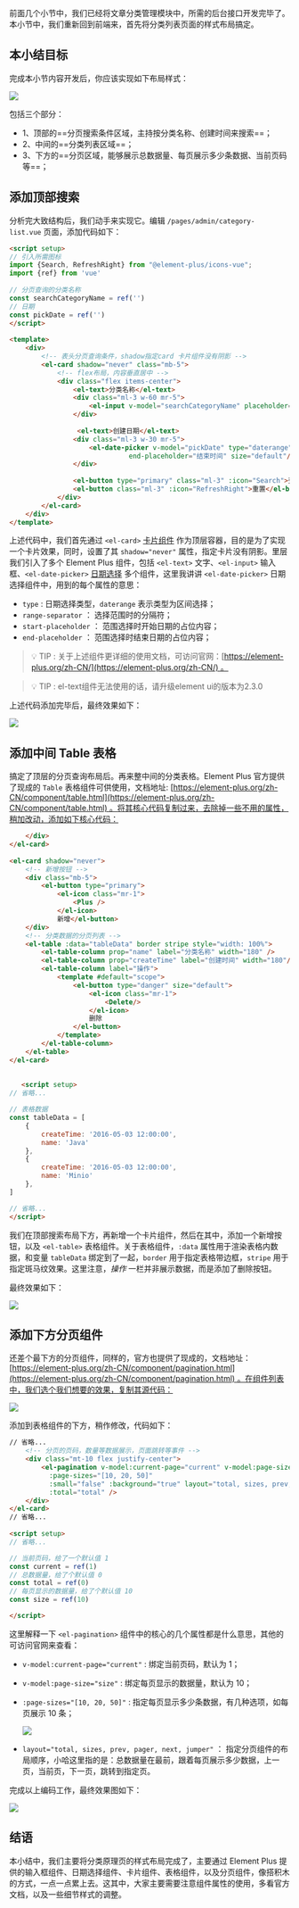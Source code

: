 前面几个小节中，我们已经将文章分类管理模块中，所需的后台接口开发完毕了。本小节中，我们重新回到前端来，首先将分类列表页面的样式布局搞定。
## 本小结目标

完成本小节内容开发后，你应该实现如下布局样式：

![](https://img.quanxiaoha.com/quanxiaoha/169527180465896)

包括三个部分：
- 1、顶部的==分页搜索条件区域，主持按分类名称、创建时间来搜索==；
- 2、中间的==分类列表区域==；
- 3、下方的==分页区域，能够展示总数据量、每页展示多少条数据、当前页码等==；

## 添加顶部搜索

分析完大致结构后，我们动手来实现它。编辑 `/pages/admin/category-list.vue` 页面，添加代码如下：

```html
<script setup>  
// 引入所需图标  
import {Search, RefreshRight} from "@element-plus/icons-vue";  
import {ref} from 'vue'  
  
// 分页查询的分类名称  
const searchCategoryName = ref('')  
// 日期  
const pickDate = ref('')  
</script>  
  
<template>  
    <div>  
        <!-- 表头分页查询条件，shadow指定card 卡片组件没有阴影 -->  
        <el-card shadow="never" class="mb-5">  
            <!-- flex布局，内容垂直居中 -->  
            <div class="flex items-center">  
                <el-text>分类名称</el-text>  
                <div class="ml-3 w-60 mr-5">  
                    <el-input v-model="searchCategoryName" placeholder="请输入分类名称（支持模糊查询）"/>  
                </div>  
                
				 <el-text>创建日期</el-text>  
                <div class="ml-3 w-30 mr-5">  
                    <el-date-picker v-model="pickDate" type="daterange" range-separator="至" start-placeholder="开始时间"  
                              end-placeholder="结束时间" size="default"/>  
                </div>  
                
                <el-button type="primary" class="ml-3" :icon="Search">查询</el-button>  
                <el-button class="ml-3" :icon="RefreshRight">重置</el-button>  
            </div>  
        </el-card>  
    </div>  
</template>
```

上述代码中，我们首先通过 `<el-card>` [卡片组件](https://element-plus.org/zh-CN/component/card.html) 作为顶层容器，目的是为了实现一个卡片效果，同时，设置了其 `shadow="never"` 属性，指定卡片没有阴影。里层我们引入了多个 Element Plus 组件，包括 `<el-text>` 文字、`<el-input>` 输入框、`<el-date-picker>` [日期选择](https://element-plus.org/zh-CN/component/date-picker.html) 多个组件，这里我讲讲 `<el-date-picker>` 日期选择组件中，用到的每个属性的意思：

- `type` : 日期选择类型，`daterange` 表示类型为区间选择；
- `range-separator` ： 选择范围时的分隔符；
- `start-placeholder` ： 范围选择时开始日期的占位内容；
- `end-placeholder` ： 范围选择时结束日期的占位内容；

> 💡 TIP : 关于上述组件更详细的使用文档，可访问官网：[https://element-plus.org/zh-CN/](https://element-plus.org/zh-CN/) 。

> 💡 TIP : el-text组件无法使用的话，请升级element ui的版本为2.3.0 

上述代码添加完毕后，最终效果如下：

![](https://img.quanxiaoha.com/quanxiaoha/169527754958265)

## 添加中间 Table 表格

搞定了顶层的分页查询布局后。再来整中间的分类表格。Element Plus 官方提供了现成的 `Table` 表格组件可供使用，文档地址: [https://element-plus.org/zh-CN/component/table.html](https://element-plus.org/zh-CN/component/table.html) 。将其核心代码复制过来，去除掉一些不用的属性，稍加改动，添加如下核心代码：

```html
    </div>  
</el-card>  
  
<el-card shadow="never">  
    <!-- 新增按钮 -->  
    <div class="mb-5">  
        <el-button type="primary">  
            <el-icon class="mr-1">  
                <Plus />  
            </el-icon>  
            新增</el-button>  
    </div>  
    <!-- 分类数据的分页列表 -->  
    <el-table :data="tableData" border stripe style="width: 100%">  
        <el-table-column prop="name" label="分类名称" width="180" />  
        <el-table-column prop="createTime" label="创建时间" width="180"/>  
        <el-table-column label="操作">  
            <template #default="scope">  
                <el-button type="danger" size="default">  
                    <el-icon class="mr-1">  
                        <Delete/>  
                    </el-icon>  
                    删除  
                </el-button>  
            </template>  
        </el-table-column>  
    </el-table>  
</el-card>
        
        
   <script setup>
// 省略...

// 表格数据
const tableData = [
    {
        createTime: '2016-05-03 12:00:00',
        name: 'Java'
    },
    {
        createTime: '2016-05-03 12:00:00',
        name: 'Minio'
    },
]

// 省略...
</script>     
```

我们在顶部搜索布局下方，再新增一个卡片组件，然后在其中，添加一个新增按钮，以及 `<el-table>` 表格组件。关于表格组件，`:data` 属性用于渲染表格内数据，和变量 `tableData` 绑定到了一起，`border` 用于指定表格带边框，`stripe` 用于指定斑马纹效果。这里注意，_操作_ 一栏并非展示数据，而是添加了删除按钮。

最终效果如下：

![](https://img.quanxiaoha.com/quanxiaoha/169527914309846)

## 添加下方分页组件

还差个最下方的分页组件，同样的，官方也提供了现成的，文档地址：[https://element-plus.org/zh-CN/component/pagination.html](https://element-plus.org/zh-CN/component/pagination.html) 。在组件列表中，我们选个我们想要的效果，复制其源代码：

![](https://img.quanxiaoha.com/quanxiaoha/169527927337454)

添加到表格组件的下方，稍作修改，代码如下：

```html
// 省略...
    <!-- 分页的页码，数量等数据展示，页面跳转等事件 -->  
    <div class="mt-10 flex justify-center">  
        <el-pagination v-model:current-page="current" v-model:page-size="size" 
          :page-sizes="[10, 20, 50]"  
          :small="false" :background="true" layout="total, sizes, prev, pager, next, jumper"  
          :total="total" />  
    </div>  
</el-card>
// 省略...
            
<script setup>
// 省略...

// 当前页码，给了一个默认值 1
const current = ref(1)
// 总数据量，给了个默认值 0
const total = ref(0)
// 每页显示的数据量，给了个默认值 10
const size = ref(10)

</script>
```

这里解释一下 `<el-pagination>` 组件中的核心的几个属性都是什么意思，其他的可访问官网来查看：

- `v-model:current-page="current"` : 绑定当前页码，默认为 1；
- `v-model:page-size="size"` : 绑定每页显示的数据量，默认为 10；
- `:page-sizes="[10, 20, 50]"` : 指定每页显示多少条数据，有几种选项，如每页展示 10 条；
    
    ![](https://img.quanxiaoha.com/quanxiaoha/169527985449616)
    
- `layout="total, sizes, prev, pager, next, jumper"` ： 指定分页组件的布局顺序，小哈这里指的是：总数据量在最前，跟着每页展示多少数据，上一页，当前页，下一页，跳转到指定页。
    
完成以上编码工作，最终效果图如下：

![](https://img.quanxiaoha.com/quanxiaoha/169527180465896)

## 结语

本小结中，我们主要将分类原理页的样式布局完成了，主要通过 Element Plus 提供的输入框组件、日期选择组件、卡片组件、表格组件，以及分页组件，像搭积木的方式，一点一点累上去。这其中，大家主要需要注意组件属性的使用，多看官方文档，以及一些细节样式的调整。